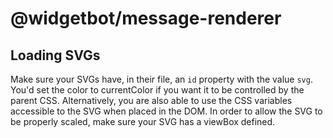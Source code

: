 # @widgetbot/message-renderer

## Loading SVGs

Make sure your SVGs have, in their file, an `id` property with the value `svg`.
You'd set the color to currentColor if you want it to be controlled by the parent CSS.
Alternatively, you are also able to use the CSS variables accessible to the SVG when placed in the DOM.
In order to allow the SVG to be properly scaled, make sure your SVG has a viewBox defined.